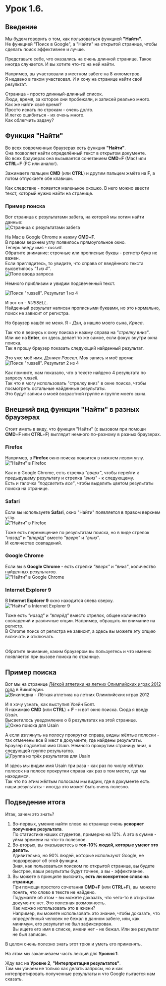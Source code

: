 # Урок 1.6.

## Введение

Мы будем говорить о том, как пользоваться функцией **"Найти"**.\
Не функцией "Поиск в Google", а "Найти" на открытой странице, чтобы сделать поиск эффективнее и лучше.

Представьте себе, что оказались на очень длинной странице. Такое иногда случается. И вы хотите что-то на ней найти.

Например, вы участвовали в местном забеге на 8 километров.\
Я недавно в таком участвовал. И я хочу на странице найти свой результат.

Страница - просто длинный-длинный список.\
Люди, время, за которое они пробежали, и записей реально много.\
Как же найти своё время?\
Просто искать по строкам - очень долго.\
И легко ошибиться - их очень много.\
Как облегчить задачу?

## Функция "Найти"

Во всех современных браузерах есть функция **"Найти"**.\
Она позволяет найти определённый текст в открытом документе.\
Во всех браузерах она вызывается сочетанием **CMD**+**F** (Mac) или **CTRL**+**F** (PC или аналог).

Зажимаете пальцем **CMD** (или **CTRL**) и другим пальцем жмёте на **F**, а потом отпускаете обе клавиши.

Как следствие - появится маленькое окошко. В него можно ввести текст, который нужно найти на странице.

### Пример поиска

Вот страница с результатами забега, на которой мы хотим найти данные:\
![Страница с результатами забега](/images/1_6_race_results.png)

На Mac в Google Chrome я нажму **CMD**+**F**.\
В правом верхнем углу появилось прямоугольное окно.\
Теперь введу имя - *russell*.\
Обратите внимание: строчные или прописные буквы - регистр букв не важен.\
Если приглядитесь, то увидите, что справа от введённого текста высветилось *"1 из 4"*.\
![Поле ввода запроса](/images/1_6_find_box.png)

Немного приблизим и увидим подсвеченный текст.

![Поиск "russell". Результат 1 из 4](/images/1_6_result_1_of_4.png)

И вот он - *RUSSELL*.\
Найденный результат написан прописными буквами, но это нормально, поиск не зависит от регистра.

Но браузер нашёл не меня. Я - *Дэн*, а нашло моего сына, *Криса*.

Так что я вернусь к окну поиска и нажму справа на *"стрелку вниз"*.\
Или же на **Enter**, он здесь делает то же самое, если фокус внутри окна поиска.\
Так я прошу браузер показать следующий найденный результат.

Это уже моё имя. *Дэниел Рассел*. Моя запись и моё время:\
![Поиск "russell". Результат 2 из 4](/images/1_6_result_2_of_4.png)

Как помните, нам показало, что в тексте найдено 4 результата по запросу *russell*.\
Так что я могу использовать "стрелку вниз" в окне поиска, чтобы посмотреть остальные найденные результаты.\
Это будут записи о моей возрастной группе и группе моего сына.

## Внешний вид функции "Найти" в разных браузерах

Стоит иметь в виду, что функция "Найти" (с вызовом при помощи **CMD**+**F** или **CTRL**+**F**) выглядит немного по-разному в разных браузерах.

### Firefox

Например, в **Firefox** окно поиска появится в нижнем левом углу.\
!["Найти" в Firefox](/images/1_6_find_appearance_firefox.png)

Как и в Google Chrome, есть стрелка *"вверх"*, чтобы перейти к предыдущему результату и стрелка *"вниз"* - к следующему.\
Есть и галочка *"подсветить все"*, чтобы выделить цветом результаты поиска на странице.

### Safari

Если вы используете **Safari**, окно "Найти" появляется в правом верхнем углу.\
!["Найти" в Firefox](/images/1_6_find_appearance_safari.png)

Тоже есть перемещение по результатам поиска, но в виде стрелок *"назад"* и *"вперёд"* вместо *"вверх"* и *"вниз"*.\
И количество совпадений.

### Google Chrome

Если вы в **Google Chrome** - есть стрелки *"вверх"* и *"вниз"*, количество найденных результатов.\
!["Найти" в Google Chrome](/images/1_6_find_appearance_chrome.png)

### Internet Explorer 9

В **Internet Explorer 9** окно находится слева сверху.\
!["Найти" в Internet Explorer 9](/images/1_6_find_appearance_ie9.png)

Тоже есть *"назад"* и *"вперёд"* вместо стрелок, общее количество совпадений и различные опции. Например, обращать ли внимание на регистр.\
В Chrome поиск от регистра не зависит, а здесь вы можете эту опцию включать и отключать.

\
Обратите внимание, каким браузером вы пользуетесь и что именно появляется при вызове поиска по странице.

## Пример поиска
Вот мы на странице [Лёгкой атлетики на летних Олимпийских играх 2012 года](https://en.wikipedia.org/wiki/Athletics_at_the_2012_Summer_Olympics) в Википедии.\
![Википедиа - Лёгкая атлетика на летних Олимпийских играх 2012](/images/1_6_example_wiki_athletics.png)

И я хочу узнать, как выступил Усейн Болт.\
Я нажимаю **CMD** (или **CTRL**) + **F** - и вот окно поиска. Сюда я введу *Usain*.\
Высветилось уведомление о 8 результатах на этой странице.\
![Окно поиска для Usain](/images/1_6_example_wiki_find_box.png)

А если взглянуть на полосу прокрутки справа, видны жёлтые полоски - так отмечены все 8 мест в документе, где найдены результаты.\
Браузер подсветил имя *Usain*.
Немного прокрутим страницу вниз, к следующей группе результатов.\
![Группа из трёх результатов для Usain](/images/1_6_example_wiki_results.png)

И здесь мы видим имя Usain три раза - как раз по числу жёлтых полосок на полосе прокрутки справа как раз в том месте, где мы находимся.\
Так что по этим жёлтым полоскам мы видим, где в документе есть наши результаты - иногда это может быть очень полезно.

## Подведение итога

Итак, зачем это знать?
1. Во-первых, умение найти слово на странице очень **ускоряет получение результата**.\
По статистике наших студентов, примерно на 12%. А это в сумме - уйма времени на что-то полезное.
2. Во-вторых, вы оказываетесь в **топ-10% людей, которые умеют это делать**.\
Удивительно, но 90% людей, которые используют Google, не подозревают об этой функции.\
Зная, как пользоваться поиском по открытой странице, вы будете быстрее, ваши результаты будут точнее, а вы - эффективнее.
3. Вы можете в принципе выяснить, **есть ли конкретное слово на странице**.\
При помощи простого сочетания **CMD**+**F** (или **CTRL**+**F**), вы можете понять, что слово в тексте не найдено.\
Подумайте об этом - вы можете доказать, что чего-то в открытом документе нет. Это полезная возможность.\
Как можно использовать это в жизни?\
Например, вы можете использовать это знание, чтобы доказать, что определённый человек не бежал в данном забеге, или, как минимум, его результат не был зафиксирован.\
Вы ищете его имя в списке, имени нет - не бежал. Или же результат не был записан.

В целом очень полезно знать этот трюк и уметь его применять.

На этом мы заканчиваем часть лекций для **Уровня 1**.

Жду вас на **Уровне 2**, **"Интерпретация результатов"**.\
Там мы узнаем не только как делать запросы, но и как интерпретировать полученные результаты и что Google пытается нам сказать.





